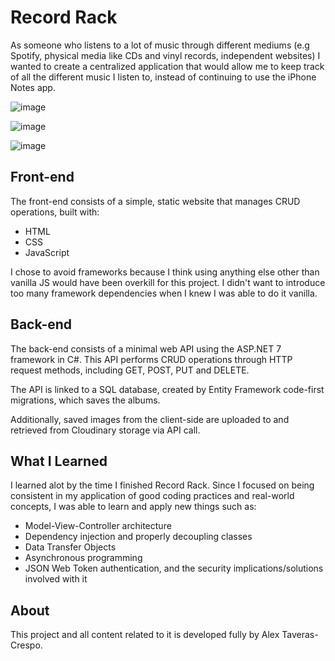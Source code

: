 # Record Rack

As someone who listens to a lot of music through different mediums (e.g Spotify, physical media like CDs and vinyl records, independent websites) I wanted to create a centralized application that would allow me to keep track of all the different music I listen to, instead of continuing to use the iPhone Notes app. 

![image](https://res.cloudinary.com/dlwfuryyz/image/upload/v1673813516/album-api/rack1_btg55m.jpg)

![image](https://res.cloudinary.com/dlwfuryyz/image/upload/v1673813515/album-api/rack2_uk9suh.jpg)

![image](https://res.cloudinary.com/dlwfuryyz/image/upload/v1673813515/album-api/viewalbum_mg3z1s.jpg)


## Front-end 

The front-end consists of a simple, static website that manages CRUD operations, built with:

* HTML
* CSS
* JavaScript

I chose to avoid frameworks because I think using anything else other than vanilla JS would have been overkill for this project. I didn't want to introduce too many framework dependencies when I knew I was able to do it vanilla. 

## Back-end

The back-end consists of a minimal web API using the ASP.NET 7 framework in C#. This API performs CRUD operations through HTTP request methods, including GET, POST, PUT and DELETE. 

The API is linked to a SQL database, created by Entity Framework code-first migrations, which saves the albums. 

Additionally, saved images from the client-side are uploaded to and retrieved from Cloudinary storage via API call.

## What I Learned

I learned alot by the time I finished Record Rack. Since I focused on being consistent in my application of good coding practices and real-world concepts, I was able to learn and apply new things such as:

* Model-View-Controller architecture 
* Dependency injection and properly decoupling classes
* Data Transfer Objects
* Asynchronous programming
* JSON Web Token authentication, and the security implications/solutions involved with it

## About
This project and all content related to it is developed fully by Alex Taveras-Crespo.

 
